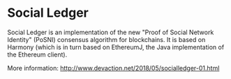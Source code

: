 # Social Ledger

Social Ledger is an implementation of the new "Proof of Social Network Identity" (PoSNI) consensus algorithm for blockchains.
It is based on Harmony (which is in turn based on EthereumJ, the Java implementation of the Ethereum client).

More information:
http://www.devaction.net/2018/05/socialledger-01.html  
